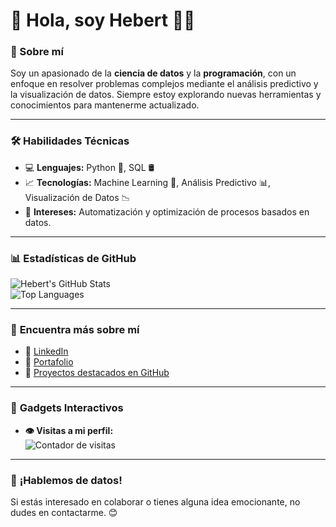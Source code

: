 # 👋 Hola, soy **Hebert** 👨‍💻 

### 🌟 Sobre mí
Soy un apasionado de la **ciencia de datos** y la **programación**, con un enfoque en resolver problemas complejos mediante el análisis predictivo y la visualización de datos. Siempre estoy explorando nuevas herramientas y conocimientos para mantenerme actualizado.

---

### 🛠️ **Habilidades Técnicas**
- 💻 **Lenguajes:** Python 🐍, SQL 🛢️  
- 📈 **Tecnologías:** Machine Learning 🤖, Análisis Predictivo 📊, Visualización de Datos 📉  
- 🚀 **Intereses:** Automatización y optimización de procesos basados en datos.

---

### 📊 **Estadísticas de GitHub**
![Hebert's GitHub Stats](https://github-readme-stats.vercel.app/api?username=HebertL-dev&show_icons=true&theme=default)  
![Top Languages](https://github-readme-stats.vercel.app/api/top-langs/?username=HebertL-dev&layout=compact&theme=default)

---

### 🔗 **Encuentra más sobre mí**
- 💼 [LinkedIn](https://www.linkedin.com/in/hebert)  
- 📂 [Portafolio](https://github.com/HebertL-dev)  
- 🚀 [Proyectos destacados en GitHub](https://github.com/HebertL-dev?tab=repositories)  

---

### 🎯 **Gadgets Interactivos**

- **👁️ Visitas a mi perfil:**  
![Contador de visitas](https://komarev.com/ghpvc/?username=HebertL-dev&color=blue)

---

### 🌟 **¡Hablemos de datos!**
Si estás interesado en colaborar o tienes alguna idea emocionante, no dudes en contactarme. 😊
